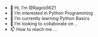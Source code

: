 - 👋 Hi, I’m @Ragos5621
- 👀 I’m interested in Python Programming
- 🌱 I’m currently learning Python Basics
- 💞️ I’m looking to collaborate on ..
- 📫 How to reach me ...

<!---
Ragos5621/Ragos5621 is a ✨ special ✨ repository because its `README.md` (this file) appears on your GitHub profile.
You can click the Preview link to take a look at your changes.
--->
